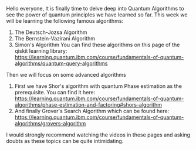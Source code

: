 Hello everyone, It is finally time to delve deep into Quantum Algorithms to see the power of quantum principles we have learned so far.
This week we will be learning the following famous algorithms:
1. The Deutsch-Jozsa Algorithm
2. The Bernstein-Vazirani Algorithm
3. Simon's Algorithm
You can find these algorithms on this page of the qiskit learning library:
https://learning.quantum.ibm.com/course/fundamentals-of-quantum-algorithms/quantum-query-algorithms

Then we will focus on some advanced algorithms
1. First we have Shor's algorithm with quantum Phase estimation as the prerequisite. You can find it here:
https://learning.quantum.ibm.com/course/fundamentals-of-quantum-algorithms/phase-estimation-and-factoring#shors-algorithm
2. And finally Grover's Search Algorithm which can be found here:
https://learning.quantum.ibm.com/course/fundamentals-of-quantum-algorithms/grovers-algorithm

I would strongly recommend watching the videos in these pages and asking doubts as these topics can be quite intimidating.
